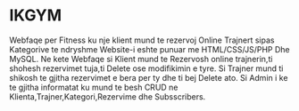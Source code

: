 # IKGYM
Webfaqe per Fitness ku nje klient mund te rezervoj Online Trajnert sipas Kategorive te ndryshme
Website-i eshte punuar me HTML/CSS/JS/PHP Dhe MySQL.
Ne kete Webfaqe si Klient mund te Rezervosh online trajnerin,ti shohesh rezervimet tuja,ti Delete ose modifikimin e tyre.
Si Trajner mund ti shikosh te gjitha rezervimet e bera per ty dhe ti bej Delete ato.
Si Admin i ke te gjitha informatat ku mund te besh CRUD ne Klienta,Trajner,Kategori,Rezervime dhe Subsscribers.
